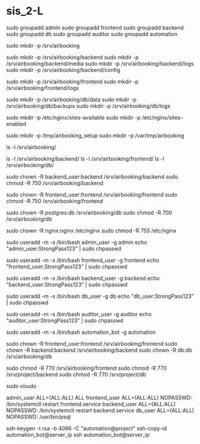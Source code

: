 # sis_2-L

sudo groupadd admin
sudo groupadd frontend
sudo groupadd backend
sudo groupadd db
sudo groupadd auditor
sudo groupadd automation

sudo mkdir -p /srv/airbooking

sudo mkdir -p /srv/airbooking/backend
sudo mkdir -p /srv/airbooking/backend/media
sudo mkdir -p /srv/airbooking/backend/logs
sudo mkdir -p /srv/airbooking/backend/config

sudo mkdir -p /srv/airbooking/frontend
sudo mkdir -p /srv/airbooking/frontend/logs

sudo mkdir -p /srv/airbooking/db/data
sudo mkdir -p /srv/airbooking/db/backups
sudo mkdir -p /srv/airbooking/db/logs

sudo mkdir -p /etc/nginx/sites-available
sudo mkdir -p /etc/nginx/sites-enabled

sudo mkdir -p /tmp/airbooking_setup
sudo mkdir -p /var/tmp/airbooking

 ls -l /srv/airbooking/

 ls -l /srv/airbooking/backend/ 
 ls -l /srv/airbooking/frontend/
 ls -l /srv/airbooking/db/

sudo chown -R backend_user:backend /srv/airbooking/backend
sudo chmod -R 750 /srv/airbooking/backend

sudo chown -R frontend_user:frontend /srv/airbooking/frontend
sudo chmod -R 750 /srv/airbooking/frontend

sudo chown -R postgres:db /srv/airbooking/db
sudo chmod -R 700 /srv/airbooking/db

sudo chown -R nginx:nginx /etc/nginx
sudo chmod -R 755 /etc/nginx

sudo useradd -m -s /bin/bash admin_user -g admin
echo "admin_user:StrongPass123" | sudo chpasswd

sudo useradd -m -s /bin/bash frontend_user -g frontend
echo "frontend_user:StrongPass123" | sudo chpasswd

sudo useradd -m -s /bin/bash backend_user -g backend
echo "backend_user:StrongPass123" | sudo chpasswd

sudo useradd -m -s /bin/bash db_user -g db
echo "db_user:StrongPass123" | sudo chpasswd

sudo useradd -m -s /bin/bash auditor_user -g auditor
echo "auditor_user:StrongPass123" | sudo chpasswd

sudo useradd -m -s /bin/bash automation_bot -g automation

sudo chown -R frontend_user:frontend /srv/airbooking/frontend
sudo chown -R backend:backend /srv/airbooking/backend
sudo chown -R db:db /srv/airbooking/db

sudo chmod -R 770 /srv/airbooking/frontend
sudo chmod -R 770 /srv/project/backend
sudo chmod -R 770 /srv/project/db

sudo visudo

admin_user ALL=(ALL:ALL) ALL
frontend_user ALL=(ALL:ALL) NOPASSWD: /bin/systemctl restart frontend.service
backend_user ALL=(ALL:ALL) NOPASSWD: /bin/systemctl restart backend.service
db_user ALL=(ALL:ALL) NOPASSWD: /usr/bin/psql


ssh-keygen -t rsa -b 4096 -C "automation@project"
ssh-copy-id automation_bot@server_ip
ssh automation_bot@server_ip

